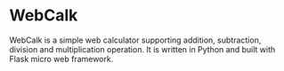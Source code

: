 # WebCalk

WebCalk is a simple web calculator supporting addition, subtraction, division and multiplication operation. It is written in Python and built with Flask micro web framework.
